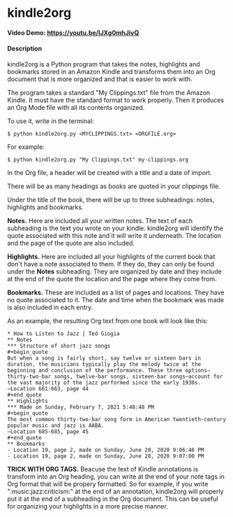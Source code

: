 # kindle2org
#### Video Demo: https://youtu.be/IJXg0mhJivQ
#### Description
kindle2org is a  Python program that takes the notes, highlights and bookmarks stored in an Amazon Kindle and transforms them into an Org document that is more organized and that is easier to work with.

The program takes a standard "My Clippings.txt" file from the Amazon Kindle. It must have the standard format to work properly. Then it produces an Org Mode file with all its contents organized.

To use it, write in the terminal:

~~~
$ python kindle2org.py <MYCLIPPINGS.txt> <ORGFILE.org>
~~~

For example:
~~~
$ python kindle2org.py "My Clippings.txt" my-clippings.org
~~~

In the Org file, a header will be created with a title and a date of import.

There will be as many headings as books are quoted in your clippings file.

Under the title of the book, there will be up to three subheadings: notes, highlights and bookmarks.

**Notes.** Here are included all your written notes. The text of each subheading is the text you wrote on your kindle. kindle2org will identify the quote associated with this note and it will write it underneath. The location and the page of the quote are also included.

**Highlights.** Here are included all your highlights of the current book that don't have a note associated to them. If they do, they can only be found under the **Notes** subheading. They are organized by date and they include at the end of the quote the location and the page where they come from.

**Bookmarks.** These are included as a list of pages and locations. They have no quote associated to it. The date and time when the bookmark was made is also included in each entry.

As an example, the resulting Org text from one book will look like this:

~~~
* How to Listen to Jazz | Ted Giogia
** Notes
*** Structure of short jazz songs
#+begin_quote
But when a song is fairly short, say twelve or sixteen bars in duration, the musicians typically play the melody twice at the beginning and conclusion of the performance. These three options—thirty-two-bar songs, twelve-bar songs, sixteen-bar songs—account for the vast majority of the jazz performed since the early 1930s.
—Location 661-663, page 44
#+end_quote
** Highlights
*** Made on Sunday, February 7, 2021 5:48:48 PM
#+begin_quote
The most common thirty-two-bar song form in American twentieth-century popular music and jazz is AABA.
—Location 685-685, page 45
#+end_quote
** Bookmarks
- Location 19, page 2, made on Sunday, June 28, 2020 9:06:46 PM
- Location 19, page 2, made on Sunday, June 28, 2020 9:07:00 PM
~~~

**TRICK WITH ORG TAGS.** Beacuse the text of Kindle annotations is transform into an Org heading, you can write at the end of your note tags in Org format that will be propery formatted. So for example, if you write ":music:jazz:criticism:" at the end of an annotation, kindle2org will properly put it at the end of a subheading in the Org document. This can be useful for organizing your highlights in a more precise manner.


